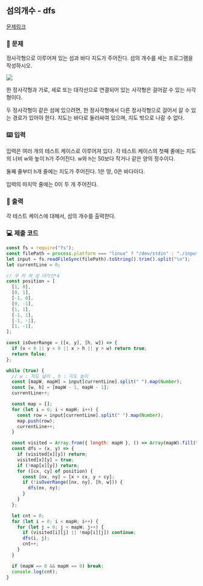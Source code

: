 ## 섬의개수 - dfs

[문제링크](https://www.acmicpc.net/problem/4963)

### 🙏 문제

정사각형으로 이루어져 있는 섬과 바다 지도가 주어진다. 섬의 개수를 세는 프로그램을 작성하시오.

![](https://onlinejudgeimages.s3-ap-northeast-1.amazonaws.com/upload/images/island.png)

한 정사각형과 가로, 세로 또는 대각선으로 연결되어 있는 사각형은 걸어갈 수 있는 사각형이다.

두 정사각형이 같은 섬에 있으려면, 한 정사각형에서 다른 정사각형으로 걸어서 갈 수 있는 경로가 있어야 한다. 지도는 바다로 둘러싸여 있으며, 지도 밖으로 나갈 수 없다.

### ⌨️ 입력

입력은 여러 개의 테스트 케이스로 이루어져 있다. 각 테스트 케이스의 첫째 줄에는 지도의 너비 w와 높이 h가 주어진다. w와 h는 50보다 작거나 같은 양의 정수이다.

둘째 줄부터 h개 줄에는 지도가 주어진다. 1은 땅, 0은 바다이다.

입력의 마지막 줄에는 0이 두 개 주어진다.

### 🎨 출력

각 테스트 케이스에 대해서, 섬의 개수를 출력한다.

### 💻 제출 코드

```javascript
const fs = require("fs");
const filePath = process.platform === "linux" ? "/dev/stdin" : "./input.txt";
let input = fs.readFileSync(filePath).toString().trim().split("\n");
let currentLine = 0;

// 우 하 좌 상 대각선*4
const position = [
  [1, 0],
  [0, 1],
  [-1, 0],
  [0, -1],
  [1, 1],
  [-1, 1],
  [-1, -1],
  [1, -1],
];

const isOverRange = ([x, y], [h, w]) => {
  if (x < 0 || y < 0 || x > h || y > w) return true;
  return false;
};

while (true) {
  // w : 지도 넓이 , h : 지도 높이
  const [mapW, mapH] = input[currentLine].split(" ").map(Number);
  const [w, h] = [mapW - 1, mapH - 1];
  currentLine++;

  const map = [];
  for (let i = 0; i < mapH; i++) {
    const row = input[currentLine].split(" ").map(Number);
    map.push(row);
    currentLine++;
  }

  const visited = Array.from({ length: mapH }, () => Array(mapW).fill(false));
  const dfs = (x, y) => {
    if (visited[x][y]) return;
    visited[x][y] = true;
    if (!map[x][y]) return;
    for ([cx, cy] of position) {
      const [nx, ny] = [x + cx, y + cy];
      if (!isOverRange([nx, ny], [h, w])) {
        dfs(nx, ny);
      }
    }
  };

  let cnt = 0;
  for (let i = 0; i < mapH; i++) {
    for (let j = 0; j < mapW; j++) {
      if (visited[i][j] || !map[i][j]) continue;
      dfs(i, j);
      cnt++;
    }
  }

  if (mapW == 0 && mapH == 0) break;
  console.log(cnt);
}
```
